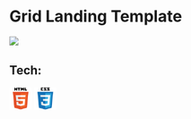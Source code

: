 # Grid Landing Template

<img src="A./images/readme.png">

## Tech:
<img src="https://raw.githubusercontent.com/devicons/devicon/master/icons/html5/html5-original-wordmark.svg" alt='html icon' width = "40" height = "40">
<img src='https://raw.githubusercontent.com/devicons/devicon/master/icons/css3/css3-original-wordmark.svg' alt='css icon' width = "40" height = "40">
